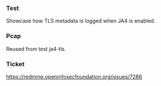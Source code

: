 ### Test

Showcase how TLS metadata is logged when JA4 is enabled.

### Pcap

Reused from test ja4-tls.

### Ticket

https://redmine.openinfosecfoundation.org/issues/7286
